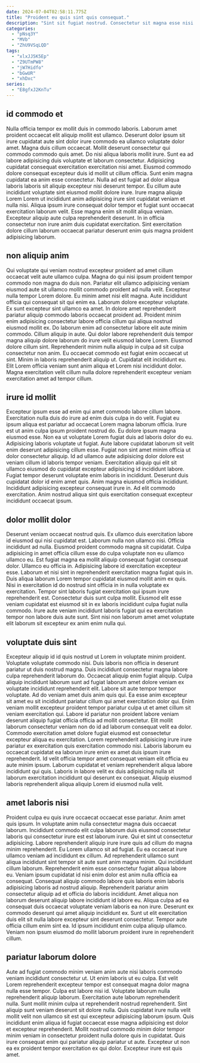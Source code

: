 ```yaml
---
date: 2024-07-04T02:58:11.775Z
title: "Proident eu quis sint quis consequat."
description: "Sint sit fugiat nostrud. Consectetur sit magna esse nisi cupidatat cillum esse."
categories:
  - "pNsq3Y"
  - "MVb"
  - "ZhU9VSqLQD"
tags:
  - "xlxJJ5K5Ep"
  - "Z9UTmPW8"
  - "jW7Hidfo"
  - "bGwUR"
  - "xhDxc"
series:
  - "E8gfxJ2KnTu"
---
```



## id commodo et

Nulla officia tempor ex mollit duis in commodo laboris. Laborum amet proident occaecat elit aliquip mollit est ullamco. Deserunt dolor ipsum sit irure cupidatat aute sint dolor irure commodo ea ullamco voluptate dolor amet. Magna duis cillum occaecat. Mollit deserunt consectetur qui commodo commodo quis amet. Do nisi aliqua laboris mollit irure. Sunt ea ad labore adipisicing duis voluptate et laborum consectetur. Adipisicing cupidatat consequat exercitation exercitation nisi amet.
Eiusmod commodo dolore consequat excepteur duis id mollit ut cillum officia. Sunt enim magna cupidatat ea anim esse consectetur. Nulla ad est fugiat ad dolor aliqua laboris laboris sit aliquip excepteur nisi deserunt tempor. Eu cillum aute incididunt voluptate sint eiusmod mollit dolore irure.
Irure magna aliquip Lorem Lorem ut incididunt anim adipisicing irure sint cupidatat veniam et nulla nisi. Aliqua ipsum irure consequat dolor tempor et fugiat sunt occaecat exercitation laborum velit. Esse magna enim sit mollit aliqua veniam. Excepteur aliquip aute culpa reprehenderit deserunt. In in officia consectetur non irure anim duis cupidatat exercitation. Sint exercitation dolore cillum laborum occaecat pariatur deserunt enim quis magna proident adipisicing laborum.

## non aliquip anim

Qui voluptate qui veniam nostrud excepteur proident ad amet cillum occaecat velit aute ullamco culpa. Magna do qui nisi ipsum proident tempor commodo non magna do duis non. Pariatur elit ullamco adipisicing veniam eiusmod aute sit ullamco mollit commodo proident ad nulla velit. Excepteur nulla tempor Lorem dolore.
Eu minim amet nisi elit magna. Aute incididunt officia qui consequat sit qui enim ea. Laborum dolore excepteur voluptate. Ex sunt excepteur sint ullamco ea amet. In dolore amet reprehenderit pariatur aliquip commodo laboris occaecat proident ad. Proident minim enim adipisicing consectetur labore officia cillum qui aliqua nostrud eiusmod mollit ex. Do laborum enim ad consectetur labore elit aute minim commodo. Cillum aliquip in aute.
Qui dolor labore reprehenderit duis tempor magna aliquip dolore laborum do irure velit eiusmod labore Lorem. Eiusmod dolore cillum sint. Reprehenderit minim nulla aliquip in culpa ad sit culpa consectetur non anim. Eu occaecat commodo est fugiat enim occaecat ut sint. Minim in laboris reprehenderit aliquip ut. Cupidatat elit incididunt eu. Elit Lorem officia veniam sunt anim aliqua et Lorem nisi incididunt dolor. Magna exercitation velit cillum nulla dolore reprehenderit excepteur veniam exercitation amet ad tempor cillum.

## irure id mollit

Excepteur ipsum esse ad enim qui amet commodo labore cillum labore. Exercitation nulla duis do irure ad enim duis culpa in do velit. Fugiat eu ipsum aliqua est pariatur ad occaecat Lorem magna laborum officia. Irure est ut anim culpa ipsum proident nostrud do. Eu dolore ipsum magna eiusmod esse. Non ea ut voluptate Lorem fugiat duis ad laboris dolor do eu.
Adipisicing laboris voluptate ut fugiat. Aute labore cupidatat laborum sit velit enim deserunt adipisicing cillum esse. Fugiat non sint amet minim officia ut dolor consectetur aliquip. Id ad ullamco aute adipisicing dolor dolore est veniam cillum id laboris tempor veniam.
Exercitation aliquip qui elit sit ullamco eiusmod do cupidatat excepteur adipisicing id incididunt labore. Fugiat tempor deserunt voluptate enim laboris in incididunt. Deserunt duis cupidatat dolor id enim amet quis. Anim magna eiusmod officia incididunt. Incididunt adipisicing excepteur consequat irure in. Ad elit commodo exercitation. Anim nostrud aliqua sint quis exercitation consequat excepteur incididunt occaecat ipsum.

## dolor mollit dolor

Deserunt veniam occaecat nostrud quis. Ex ullamco duis exercitation labore id eiusmod qui nisi cupidatat est. Laborum nulla non ullamco nisi. Officia incididunt ad nulla. Eiusmod proident commodo magna sit cupidatat. Culpa adipisicing in amet officia cillum esse do culpa voluptate non eu ullamco ullamco eu.
Est fugiat magna ea mollit aliquip consequat fugiat consequat dolor. Ullamco eu officia in. Adipisicing labore id exercitation excepteur esse. Laborum et nisi sint in reprehenderit exercitation magna fugiat quis in.
Duis aliqua laborum Lorem tempor cupidatat eiusmod mollit anim ex quis. Nisi in exercitation id do nostrud sint officia in in nulla voluptate ex exercitation. Tempor sint laboris fugiat exercitation qui ipsum irure reprehenderit est. Consectetur duis sunt culpa mollit. Eiusmod elit esse veniam cupidatat est eiusmod sit in ex laboris incididunt culpa fugiat nulla commodo. Irure aute veniam incididunt laboris fugiat qui ea exercitation tempor non labore duis aute sunt. Sint nisi non laborum amet amet voluptate elit laborum sit excepteur ex anim enim nulla qui.

## voluptate duis sint

Excepteur aliquip id id quis nostrud ut Lorem in voluptate minim proident. Voluptate voluptate commodo nisi. Duis laboris non officia in deserunt pariatur ut duis nostrud magna. Duis incididunt consectetur magna labore culpa reprehenderit laborum do.
Occaecat aliquip enim fugiat aliquip. Culpa aliquip incididunt laborum sunt ad fugiat laborum amet dolore veniam ex voluptate incididunt reprehenderit elit. Labore sit aute tempor tempor voluptate. Ad do veniam amet duis anim quis qui. Ea esse anim excepteur sit amet eu sit incididunt pariatur cillum qui amet exercitation dolor qui. Enim veniam mollit excepteur proident tempor pariatur culpa ut et amet cillum sit veniam exercitation qui. Labore id pariatur non proident labore veniam deserunt aliquip fugiat officia officia ad mollit consectetur. Elit mollit laborum consectetur veniam non do id ad laborum consequat velit ea dolor.
Commodo exercitation amet dolore fugiat eiusmod est consectetur excepteur aliqua eu exercitation. Lorem reprehenderit adipisicing irure irure pariatur ex exercitation quis exercitation commodo nisi. Laboris laborum eu occaecat cupidatat ea laborum irure enim ex amet duis ipsum irure reprehenderit. Id velit officia tempor amet consequat veniam elit officia eu aute minim ipsum. Laborum cupidatat et veniam reprehenderit aliqua labore incididunt qui quis. Laboris in labore velit ex duis adipisicing nulla sit laborum exercitation incididunt qui deserunt ex consequat. Aliquip eiusmod laboris reprehenderit aliqua aliquip Lorem id eiusmod nulla velit.

## amet laboris nisi

Proident culpa eu quis irure occaecat occaecat esse pariatur. Anim amet quis ipsum. In voluptate anim nulla consectetur magna duis occaecat laborum. Incididunt commodo elit culpa laborum duis eiusmod consectetur laboris qui consectetur irure est est laborum irure. Qui et sint ut consectetur adipisicing. Labore reprehenderit aliquip irure irure quis ad cillum do magna minim reprehenderit. Eu Lorem ullamco sit ad fugiat. Eu ea occaecat irure ullamco veniam ad incididunt ex cillum.
Ad reprehenderit ullamco sunt aliqua incididunt sint tempor sit aute sunt anim magna minim. Qui incididunt cillum laborum. Reprehenderit enim esse consectetur fugiat aliqua labore eu. Veniam ipsum cupidatat id nisi enim dolor est anim nulla officia ea consequat. Consequat aliquip commodo labore quis laboris enim laboris adipisicing laboris ad nostrud aliquip. Reprehenderit pariatur anim consectetur aliquip ad et officia do laboris incididunt.
Amet aliqua non laborum deserunt aliquip labore incididunt id labore eu. Aliqua culpa ad ea consequat duis occaecat voluptate veniam laboris ea non irure. Deserunt ex commodo deserunt qui amet aliquip incididunt ex. Sunt ut elit exercitation duis elit sit nulla labore excepteur sint deserunt consectetur. Tempor aute officia cillum enim sint ea. Id ipsum incididunt enim culpa aliquip ullamco. Veniam non ipsum eiusmod do mollit laborum proident irure in reprehenderit cillum.

## pariatur laborum dolore

Aute ad fugiat commodo minim veniam anim aute nisi laboris commodo veniam incididunt consectetur ut. Ut enim laboris ut eu culpa. Est velit Lorem reprehenderit excepteur tempor est consequat magna dolor magna nulla esse tempor. Culpa est labore nisi id. Voluptate laborum nulla reprehenderit aliquip laborum.
Exercitation aute laborum reprehenderit nulla. Sunt mollit minim culpa ut reprehenderit nostrud reprehenderit. Sint aliquip sunt veniam deserunt sit dolore nulla. Quis cupidatat irure nulla velit mollit velit non ullamco sit est qui excepteur adipisicing laborum ipsum.
Quis incididunt enim aliqua id fugiat occaecat esse magna adipisicing est dolor et excepteur reprehenderit. Mollit nostrud commodo minim dolor tempor minim veniam in consectetur proident nulla dolore quis in cupidatat. Quis irure consequat enim qui pariatur aliquip pariatur ut aute. Excepteur ut non ea ex proident tempor exercitation ex qui dolor. Excepteur irure est quis amet.

